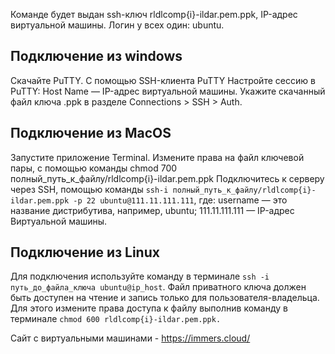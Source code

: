 Команде будет выдан ssh-ключ rldlcomp{i}-ildar.pem.ppk, IP-адрес виртуальной машины.
Логин у всех один: ubuntu.

## Подключение из windows

Скачайте PuTTY.
С помощью SSH-клиента PuTTY
    Настройте сессию в PuTTY:
    Host Name — IP-адрес виртуальной машины.
    Укажите скачанный файл ключа .ppk в разделе Connections > SSH > Auth.

## Подключение из MacOS
    
Запустите приложение Terminal.
Измените права на файл ключевой пары, с помощью команды chmod 700 полный_путь_к_файлу/rldlcomp{i}-ildar.pem.ppk
Подключитесь к серверу через SSH, помощью команды ```ssh-i полный_путь_к_файлу/rldlcomp{i}-ildar.pem.ppk -p 22 ubuntu@111.11.111.111```, где:
username — это название дистрибутива, например, ubuntu;
111.11.111.111 — IP-адрес Виртуальной машины.

## Подключение из Linux

Для подключения используйте команду в терминале ```ssh -i путь_до_файла_ключа ubuntu@ip_host```.
Файл приватного ключа должен быть доступен на чтение и запись только для пользователя-владельца. Для этого измените права доступа к файлу выполнив команду в терминале ```chmod 600 rldlcomp{i}-ildar.pem.ppk.```
 
Сайт с виртуальными машинами - https://immers.cloud/
